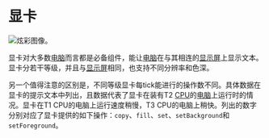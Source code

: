 # 显卡

![炫彩图像。](oredict:oc:graphicsCard1)

显卡对大多数[电脑](../general/computer.md)而言都是必备组件，能让[电脑](../general/computer.md)在与其相连的[显示屏](../block/screen1.md)上显示文本。显卡分若干等级，并且与[显示屏](../block/screen1.md)相同，也支持不同分辨率和色深。

另一个值得注意的区别是，不同等级显卡每tick能进行的操作数不同。具体数据在显卡的提示文本中列出，且数据代表了显卡在装有T2 [CPU](cpu1.md)的[电脑](../general/computer.md)上运行时的情况。显卡在T1 CPU的电脑上运行速度稍慢，T3 CPU的电脑上稍快。列出的数字分别对应了显卡提供的如下操作：`copy`、`fill`、`set`、`setBackground`和`setForeground`。
